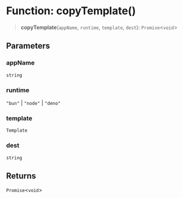 # Function: copyTemplate()

> **copyTemplate**(`appName`, `runtime`, `template`, `dest`): `Promise`\<`void`\>

## Parameters

### appName

`string`

### runtime

`"bun"` | `"node"` | `"deno"`

### template

`Template`

### dest

`string`

## Returns

`Promise`\<`void`\>
